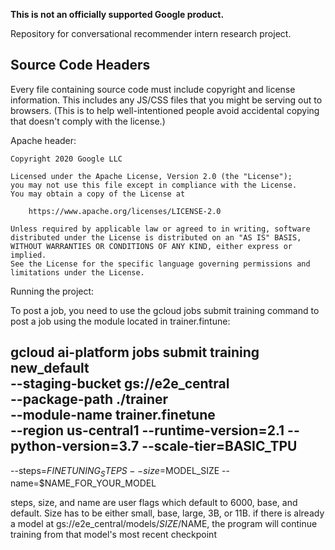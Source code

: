 **This is not an officially supported Google product.**

Repository for conversational recommender intern research project.

## Source Code Headers

Every file containing source code must include copyright and license
information. This includes any JS/CSS files that you might be serving out to
browsers. (This is to help well-intentioned people avoid accidental copying that
doesn't comply with the license.)

Apache header:

    Copyright 2020 Google LLC

    Licensed under the Apache License, Version 2.0 (the "License");
    you may not use this file except in compliance with the License.
    You may obtain a copy of the License at

        https://www.apache.org/licenses/LICENSE-2.0

    Unless required by applicable law or agreed to in writing, software
    distributed under the License is distributed on an "AS IS" BASIS,
    WITHOUT WARRANTIES OR CONDITIONS OF ANY KIND, either express or implied.
    See the License for the specific language governing permissions and
    limitations under the License.

Running the project:

To post a job, you need to use the gcloud jobs submit training command to post a job using the
module located in trainer.fintune:

gcloud ai-platform jobs submit training new_default     
--staging-bucket gs://e2e_central     
--package-path ./trainer     
--module-name trainer.finetune      
--region us-central1 
--runtime-version=2.1 
--python-version=3.7 
--scale-tier=BASIC_TPU
-- 
--steps=$FINETUNING_STEPS 
--size=$MODEL_SIZE
--name=$NAME_FOR_YOUR_MODEL

steps, size, and name are user flags which default to 6000, base, and default. Size has to be either small, base, large, 3B, or 11B.
if there is already a model at gs://e2e_central/models/$SIZE/$NAME, the program will continue training from that model's most recent checkpoint